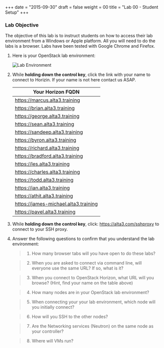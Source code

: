 +++
date = "2015-09-30"
draft = false
weight = 00
title = "Lab 00 - Student Setup"
+++

### Lab Objective

The objective of this lab is to instruct students on how to access their lab environment from a Windows or Apple platform. All you will need to do the labs is a browser. Labs have been tested with Google Chrome and Firefox. 

1. Here is your OpenStack lab environment: 

	![Lab Environment](https://i.imgur.com/diOquaU.png)

2. While **holding down the control key**, click the link with your name to connect to Horizin. If your name is not here contact us ASAP. 

    | Your Horizon FQDN
    | ---
    |https://marcus.alta3.training
    |https://brian.alta3.training
    |https://george.alta3.training
    |https://sean.alta3.training
    |https://sandeep.alta3.training
    |https://byron.alta3.training
    |https://richard.alta3.training
    |https://bradford.alta3.training
    |https://les.alta3.training
    |https://charles.alta3.training
    |https://todd.alta3.training
    |https://ian.alta3.training
    |https://athit.alta3.training
    |https://james-michael.alta3.training
    |https://pavel.alta3.training

3. While **holding down the control key**, click: https://alta3.com/sshproxy to connect to your SSH proxy.
 
4. Answer the following questions to confirm that you understand the lab environment:

	>   1. How many browser tabs will you have open to do these labs?
	
	>   2. When you are asked to connect via command line, will everyone use the same URL?  If so, what is it?
	
	>   3. When you connect to OpenStack Horizon, what URL will you browse? (Hint, find your name on the table above)
	
	>   4. How many nodes are in your OpenStack lab environment?
	
	>   5. When connecting your your lab environment, which node will you initially connect?
	
	>   6. How will you SSH to the other nodes?

	>   7. Are the Networking services (Neutron) on the same node as your controller?

	>   8. Where will VMs run?
	
